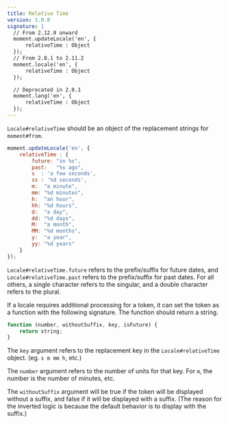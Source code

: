 ```yaml
---
title: Relative Time
version: 1.0.0
signature: |
  // From 2.12.0 onward
  moment.updateLocale('en', {
      relativeTime : Object
  });
  // From 2.8.1 to 2.11.2
  moment.locale('en', {
      relativeTime : Object
  });

  // Deprecated in 2.8.1
  moment.lang('en', {
      relativeTime : Object
  });
---
```



`Locale#relativeTime` should be an object of the replacement strings for `moment#from`.

```javascript
moment.updateLocale('en', {
    relativeTime : {
        future: "in %s",
        past:   "%s ago",
        s  : 'a few seconds',
        ss : '%d seconds',
        m:  "a minute",
        mm: "%d minutes",
        h:  "an hour",
        hh: "%d hours",
        d:  "a day",
        dd: "%d days",
        M:  "a month",
        MM: "%d months",
        y:  "a year",
        yy: "%d years"
    }
});
```

`Locale#relativeTime.future` refers to the prefix/suffix for future dates, and `Locale#relativeTime.past` refers to the prefix/suffix for past dates. For all others, a single character refers to the singular, and a double character refers to the plural.

If a locale requires additional processing for a token, it can set the token as a function with the following signature.
The function should return a string.

<!-- skip-example -->
```javascript
function (number, withoutSuffix, key, isFuture) {
    return string;
}
```

The `key` argument refers to the replacement key in the `Locale#relativeTime ` object. (eg. `s m mm h`, etc.)

The `number` argument refers to the number of units for that key. For `m`, the number is the number of minutes, etc.

The `withoutSuffix` argument will be true if the token will be displayed without a suffix, and false if it will be displayed with a suffix. (The reason for the inverted logic is because the default behavior is to display with the suffix.)
